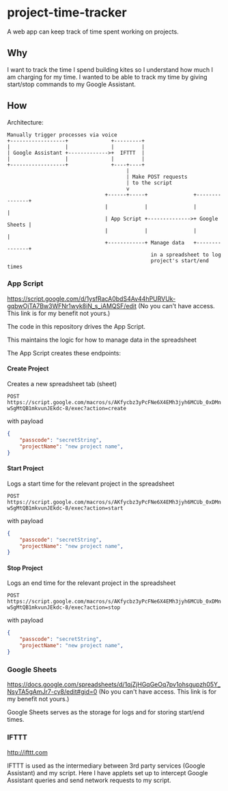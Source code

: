 # project-time-tracker
A web app can keep track of time spent working on projects.

## Why

I want to track the time I spend building kites so I understand how much I am charging for my time. I wanted to be able to track my time by giving start/stop commands to my Google Assistant.

## How

Architecture:
```
Manually trigger processes via voice
+------------------+              +---------+
|                  |              |         |
| Google Assistant +------------->+  IFTTT  |
|                  |              |         |
+------------------+              +----+----+
                                       |
                                       | Make POST requests
                                       | to the script
                                       v
                                +------+-----+               +---------------+
                                |            |               |               |
                                | App Script +-------------->+ Google Sheets |
                                |            |               |               |
                                +------------+ Manage data   +---------------+
                                               in a spreadsheet to log
                                               project's start/end times

```

### App Script
https://script.google.com/d/1ysfRacA0bdS4Av44hPURVUk-gqbwOjTA7Bw3WFNr1wyk8iN_s_iAMQSF/edit (No you can't have access. This link is for my benefit not yours.)

The code in this repository drives the App Script.

This maintains the logic for how to manage data in the spreadsheet

The App Script creates these endpoints:

#### Create Project
Creates a new spreadsheet tab (sheet)

`POST https://script.google.com/macros/s/AKfycbz3yPcFNe6X4EMh3jyh6MCUb_0xDMnwSgMtQB1mkvunJEkdc-8/exec?action=create`

with payload
```json
{
    "passcode": "secretString",
    "projectName": "new project name",
}
```

#### Start Project
Logs a start time for the relevant project in the spreadsheet

`POST https://script.google.com/macros/s/AKfycbz3yPcFNe6X4EMh3jyh6MCUb_0xDMnwSgMtQB1mkvunJEkdc-8/exec?action=start`

with payload
```json
{
    "passcode": "secretString",
    "projectName": "new project name",
}
```

#### Stop Project
Logs an end time for the relevant project in the spreadsheet

`POST https://script.google.com/macros/s/AKfycbz3yPcFNe6X4EMh3jyh6MCUb_0xDMnwSgMtQB1mkvunJEkdc-8/exec?action=stop`

with payload
```json
{
    "passcode": "secretString",
    "projectName": "new project name",
}
```

### Google Sheets
https://docs.google.com/spreadsheets/d/1qjZjHGqGeOq7pv1ohsgupzh05Y_NsyTA5gAmJr7-cy8/edit#gid=0 (No you can't have access. This link is for my benefit not yours.)

Google Sheets serves as the storage for logs and for storing start/end times.

### IFTTT
http://ifttt.com

IFTTT is used as the intermediary between 3rd party services (Google Assistant) and my script. Here I have applets set up to intercept Google Assistant queries and send network requests to my script.
